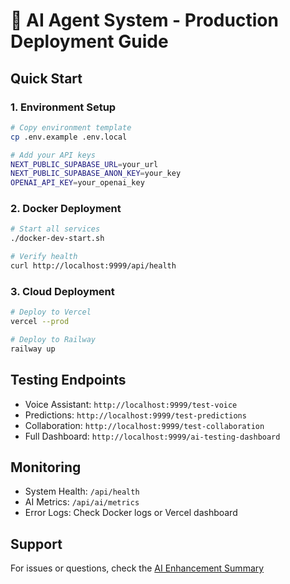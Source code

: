 # 🚀 AI Agent System - Production Deployment Guide

## Quick Start

### 1. Environment Setup
```bash
# Copy environment template
cp .env.example .env.local

# Add your API keys
NEXT_PUBLIC_SUPABASE_URL=your_url
NEXT_PUBLIC_SUPABASE_ANON_KEY=your_key
OPENAI_API_KEY=your_openai_key
```

### 2. Docker Deployment
```bash
# Start all services
./docker-dev-start.sh

# Verify health
curl http://localhost:9999/api/health
```

### 3. Cloud Deployment
```bash
# Deploy to Vercel
vercel --prod

# Deploy to Railway
railway up
```

## Testing Endpoints

- Voice Assistant: `http://localhost:9999/test-voice`
- Predictions: `http://localhost:9999/test-predictions`
- Collaboration: `http://localhost:9999/test-collaboration`
- Full Dashboard: `http://localhost:9999/ai-testing-dashboard`

## Monitoring

- System Health: `/api/health`
- AI Metrics: `/api/ai/metrics`
- Error Logs: Check Docker logs or Vercel dashboard

## Support

For issues or questions, check the [AI Enhancement Summary](../AI_ENHANCEMENT_SUMMARY.md)